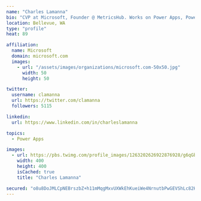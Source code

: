 ```yaml
---
name: "Charles Lamanna"
bio: "CVP at Microsoft, Founder @ MetricsHub. Works on Power Apps, Power Automate, Power Virtual Agent, Common Data Service and Dynamics 365."
location: Bellevue, WA
type: "profile"
heat: 89

affiliation:
  name: Microsoft
  domain: microsoft.com
  images:
    - url: "/assets/images/organizations/microsoft.com-50x50.jpg"
      width: 50
      height: 50

twitter:
  username: clamanna
  url: https://twitter.com/clamanna
  followers: 5115

linkedin:
  url: https://www.linkedin.com/in/charleslamanna

topics:
  - Power Apps

images:
  - url: https://pbs.twimg.com/profile_images/1263202626922876928/g6qGbHZ-_400x400.jpg
    width: 400
    height: 400
    isCached: true
    title: "Charles Lamanna"

secured: "o8u8DoJMLCpNEBrszbZ+h11mMqgMxvUXWkEhKueiWe4NrnutbPwGEVShLc82HkWnuZpRlgS5k/y1ptSnIovK1Z3151k4vtUCuQ/z8rNPIAsExC/hwAbSBmleMFpLDArWEYi4Mhy83unu/JGetrctsxagpCRs8uIvyQImKav41TZgh7Hd1HqvfyTa4y0/v0ucysfw5CIbHJe+g6X6Ee8Gbmzn6q5azdAxZ/iIqiO3sKeejGGcU2WmlEvWGHRPPiyrLNwX+qE4cskf9yY3/YNdSEwKENsnTGCgDFmtEkNmQfZa2di6tM3VsJturrgYskGyjI2dpfVX3Z1y+HRXqzlTCdXwWWZFpCZWS8egbVLDnR/9LD6idMbx5ml+x4KOulhFGPetBFe4+/OquM1nxKnIi69bST0oMuwxwGC1ewcMQzY=;G4p9E7urElAfRCWCeAKqKQ=="
---
```


